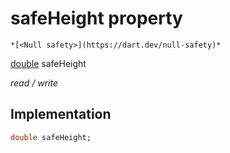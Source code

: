 


# safeHeight property




    *[<Null safety>](https://dart.dev/null-safety)*


[double](https://api.flutter.dev/flutter/dart-core/double-class.html) safeHeight
  
_read / write_






## Implementation

```dart
double safeHeight;


```







